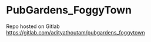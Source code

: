 # PubGardens_FoggyTown
Repo hosted on Gitlab\
https://gitlab.com/adityathoutam/pubgardens_foggytown
